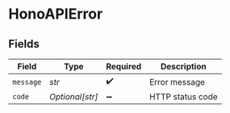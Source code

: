 # HonoAPIError


## Fields

| Field              | Type               | Required           | Description        |
| ------------------ | ------------------ | ------------------ | ------------------ |
| `message`          | *str*              | :heavy_check_mark: | Error message      |
| `code`             | *Optional[str]*    | :heavy_minus_sign: | HTTP status code   |